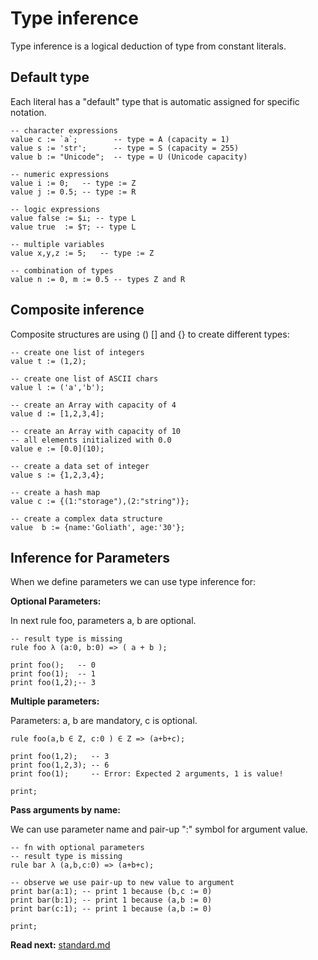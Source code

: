 # Type inference

Type inference is a logical deduction of type from constant literals.

## Default type
Each literal has a "default" type that is automatic assigned for specific notation.

```
-- character expressions
value c := `a`;        -- type = A (capacity = 1)
value s := 'str';      -- type = S (capacity = 255)
value b := "Unicode";  -- type = U (Unicode capacity)

-- numeric expressions
value i := 0;   -- type := Z
value j := 0.5; -- type := R

-- logic expressions
value false := $⊥; -- type L
value true  := $⊤; -- type L

-- multiple variables
value x,y,z := 5;   -- type := Z

-- combination of types
value n := 0, m := 0.5 -- types Z and R
```

## Composite inference

Composite structures are using () [] and {} to create different types:

```
-- create one list of integers
value t := (1,2); 

-- create one list of ASCII chars
value l := ('a','b');

-- create an Array with capacity of 4
value d := [1,2,3,4];

-- create an Array with capacity of 10
-- all elements initialized with 0.0
value e := [0.0](10);

-- create a data set of integer
value s := {1,2,3,4};

-- create a hash map
value c := {(1:"storage"),(2:"string")};

-- create a complex data structure
value  b := {name:'Goliath', age:'30'};

```

## Inference for Parameters
When we define parameters we can use type inference for: 

**Optional Parameters:**

In next rule foo, parameters a, b are optional.

```
-- result type is missing
rule foo λ (a:0, b:0) => ( a + b ); 

print foo();   -- 0
print foo(1);  -- 1
print foo(1,2);-- 3
```

**Multiple parameters:**

Parameters: a, b are mandatory, c is optional.

```
rule foo(a,b ∈ Z, c:0 ) ∈ Z => (a+b+c);

print foo(1,2);   -- 3
print foo(1,2,3); -- 6
print foo(1);     -- Error: Expected 2 arguments, 1 is value!

print;
```

**Pass arguments by name:**

We can use parameter name and pair-up ":" symbol for argument value.

```
-- fn with optional parameters
-- result type is missing
rule bar λ (a,b,c:0) => (a+b+c);

-- observe we use pair-up to new value to argument
print bar(a:1); -- print 1 because (b,c := 0) 
print bar(b:1); -- print 1 because (a,b := 0) 
print bar(c:1); -- print 1 because (a,b := 0) 

print;
```

**Read next:** [standard.md](standard.md)